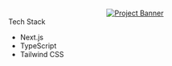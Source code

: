 <div align="center">
  <br />
    <a href="" target="_blank">
      <img src="https://github.com/adrianhajdin/project_next13_car_showcase/assets/151519281/2453c186-0ae9-448f-b3c4-077bf910680e" alt="Project Banner">
    </a>
  <br />

</div>
<a name="tech-stack">Tech Stack</a>

- Next.js
- TypeScript
- Tailwind CSS



